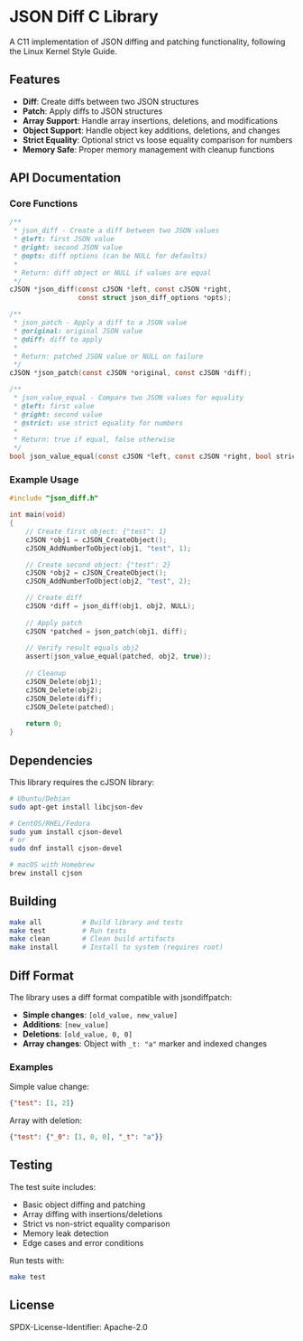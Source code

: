 # JSON Diff C Library

A C11 implementation of JSON diffing and patching functionality, following the Linux Kernel Style Guide.

## Features

- **Diff**: Create diffs between two JSON structures
- **Patch**: Apply diffs to JSON structures  
- **Array Support**: Handle array insertions, deletions, and modifications
- **Object Support**: Handle object key additions, deletions, and changes
- **Strict Equality**: Optional strict vs loose equality comparison for numbers
- **Memory Safe**: Proper memory management with cleanup functions

## API Documentation

### Core Functions

```c
/**
 * json_diff - Create a diff between two JSON values
 * @left: first JSON value
 * @right: second JSON value  
 * @opts: diff options (can be NULL for defaults)
 *
 * Return: diff object or NULL if values are equal
 */
cJSON *json_diff(const cJSON *left, const cJSON *right,
                 const struct json_diff_options *opts);

/**
 * json_patch - Apply a diff to a JSON value
 * @original: original JSON value
 * @diff: diff to apply
 *
 * Return: patched JSON value or NULL on failure
 */
cJSON *json_patch(const cJSON *original, const cJSON *diff);

/**
 * json_value_equal - Compare two JSON values for equality
 * @left: first value
 * @right: second value
 * @strict: use strict equality for numbers
 *
 * Return: true if equal, false otherwise
 */
bool json_value_equal(const cJSON *left, const cJSON *right, bool strict);
```

### Example Usage

```c
#include "json_diff.h"

int main(void)
{
    // Create first object: {"test": 1}
    cJSON *obj1 = cJSON_CreateObject();
    cJSON_AddNumberToObject(obj1, "test", 1);

    // Create second object: {"test": 2}  
    cJSON *obj2 = cJSON_CreateObject();
    cJSON_AddNumberToObject(obj2, "test", 2);

    // Create diff
    cJSON *diff = json_diff(obj1, obj2, NULL);
    
    // Apply patch
    cJSON *patched = json_patch(obj1, diff);
    
    // Verify result equals obj2
    assert(json_value_equal(patched, obj2, true));
    
    // Cleanup
    cJSON_Delete(obj1);
    cJSON_Delete(obj2);
    cJSON_Delete(diff);
    cJSON_Delete(patched);
    
    return 0;
}
```

## Dependencies

This library requires the cJSON library:

```bash
# Ubuntu/Debian
sudo apt-get install libcjson-dev

# CentOS/RHEL/Fedora
sudo yum install cjson-devel
# or
sudo dnf install cjson-devel

# macOS with Homebrew
brew install cjson
```

## Building

```bash
make all          # Build library and tests
make test         # Run tests
make clean        # Clean build artifacts
make install      # Install to system (requires root)
```

## Diff Format

The library uses a diff format compatible with jsondiffpatch:

- **Simple changes**: `[old_value, new_value]`
- **Additions**: `[new_value]`  
- **Deletions**: `[old_value, 0, 0]`
- **Array changes**: Object with `_t: "a"` marker and indexed changes

### Examples

Simple value change:
```json
{"test": [1, 2]}
```

Array with deletion:
```json
{"test": {"_0": [1, 0, 0], "_t": "a"}}
```

## Testing

The test suite includes:

- Basic object diffing and patching
- Array diffing with insertions/deletions
- Strict vs non-strict equality comparison
- Memory leak detection
- Edge cases and error conditions

Run tests with:
```bash
make test
```

## License

SPDX-License-Identifier: Apache-2.0
